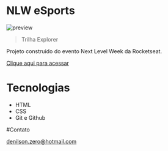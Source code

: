 # NLW eSports

![preview](./.github/preview.png)

> Trilha Explorer

Projeto construido do evento Next Level Week da Rocketseat.

[Clique aqui para acessar](https://denilson-sp.github.io/Projeto_Rocket_NWL/)

# Tecnologias

- HTML
- CSS
- Git e Github

#Contato

denilson.zero@hotmail.com
